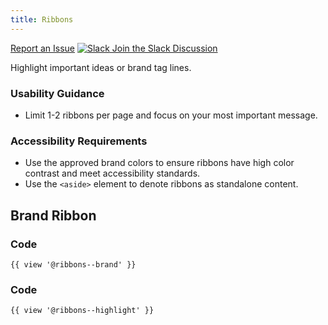 ```yaml
---
title: Ribbons
---
```

<a class="create-button small" href="https://bitbucket.org/uclaucomm/ucla-bruin-components/issues?status=new&status=open">Report an Issue</a>
<a class="create-button small" href="https://ucla.slack.com/archives/G01KJ3GJKHS">![Slack](/build/docs/img/slack-icon-white.png) Join the Slack Discussion</a>

Highlight important ideas or brand tag lines.

### **Usability Guidance**

* Limit 1-2 ribbons per page and focus on your most important message.

### **Accessibility Requirements**

* Use the approved brand colors to ensure ribbons have high color contrast and meet accessibility standards.
* Use the `<aside>` element to denote ribbons as standalone content.

## **Brand Ribbon**

### **Code**

```
{{ view '@ribbons--brand' }}
```

### **Code**

```
{{ view '@ribbons--highlight' }}
```
